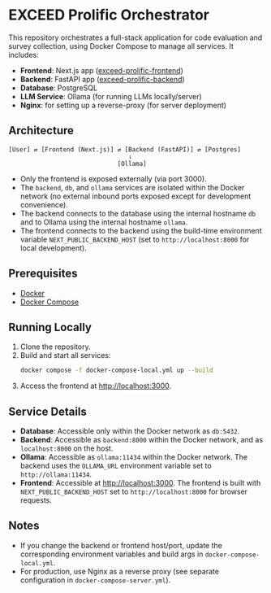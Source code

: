 # EXCEED Prolific Orchestrator

This repository orchestrates a full-stack application for code evaluation and survey collection, using Docker Compose to
manage all services. It includes:

- **Frontend**: Next.js app ([exceed-prolific-frontend](https://github.com/alemoraru/exceed-prolific-frontend))
- **Backend**: FastAPI app ([exceed-prolific-backend](https://github.com/alemoraru/exceed-prolific-backend))
- **Database**: PostgreSQL
- **LLM Service**: Ollama (for running LLMs locally/server)
- **Nginx**: for setting up a reverse-proxy (for server deployment)

## Architecture

```
[User] ⇄ [Frontend (Next.js)] ⇄ [Backend (FastAPI)] ⇄ [Postgres]
                                 ⇂
                              [Ollama]
```

- Only the frontend is exposed externally (via port 3000).
- The `backend`, `db`, and `ollama` services are isolated within the Docker network (no external inbound ports exposed
  except for development convenience).
- The backend connects to the database using the internal hostname `db` and to Ollama using the internal hostname
  `ollama`.
- The frontend connects to the backend using the build-time environment variable `NEXT_PUBLIC_BACKEND_HOST` (set to
  `http://localhost:8000` for local development).

## Prerequisites

- [Docker](https://www.docker.com/)
- [Docker Compose](https://docs.docker.com/compose/)

## Running Locally

1. Clone the repository.
2. Build and start all services:
   ```sh
   docker compose -f docker-compose-local.yml up --build
   ```
3. Access the frontend at [http://localhost:3000](http://localhost:3000).

## Service Details

- **Database**: Accessible only within the Docker network as `db:5432`.
- **Backend**: Accessible as `backend:8000` within the Docker network, and as `localhost:8000` on the host.
- **Ollama**: Accessible as `ollama:11434` within the Docker network. The backend uses the `OLLAMA_URL` environment
  variable set to `http://ollama:11434`.
- **Frontend**: Accessible at [http://localhost:3000](http://localhost:3000). The frontend is built with
  `NEXT_PUBLIC_BACKEND_HOST` set to `http://localhost:8000` for browser requests.

## Notes

- If you change the backend or frontend host/port, update the corresponding environment variables and build args in
  `docker-compose-local.yml`.
- For production, use Nginx as a reverse proxy (see separate configuration in `docker-compose-server.yml`).
